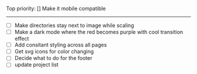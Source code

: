 Top priority:
[] Make it mobile compatible

--------------------------------
- [ ] Make directories stay next to image while scaling
- [ ] Make a dark mode where the red becomes purple with cool transition effect
- [ ] Add consitant styling across all pages
- [ ] Get svg icons for color changing
- [ ] Decide what to do for the footer
- [ ] update project list
